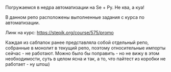 Погружаемся в недра автоматизации на Se + Py.
Не ква, а куа!

В данном репо расположены выполненные задания с курса по автоматизации.

Линк на курс: https://stepik.org/course/575/promo

Каждая из сабпапок ранее представляла собой отдельный репо, собранные в монолит в текущий репо, поэтому относительные импорты сейчас - не работают.
Можно было бы поправить - но не вижу в этом необходимости, суть в целом ясна и так, а то, что пайтест из коробки не работает - ну штош)
